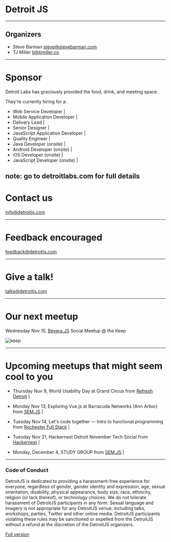 # Detroit JS

---

## Organizers

- Steve Barman steve@stevebarman.com
- TJ Miller tj@tjmiller.co

--- 

# Sponsor

Detroit Labs has graciously provided the food, drink, and meeting space. 

They're currently hiring for a:

- Web Service Developer |
- Mobile Application Developer |
- Delivery Lead |
- Senior Designer |
- JavaScript Application Developer |
- Quality Engineer |
- Java Developer (onsite) |
- Android Developer (onsite) |
- iOS Developer (onsite) |
- JavaScript Developer (onsite) |

note: go to detroitlabs.com for full details
---

# Contact us

info@detroitjs.com

---

# Feedback encouraged

feedback@detroitjs.com

---

# Give a talk!

talks@detroitjs.com

---

# Our next meetup 

Wednesday Nov 15, [Bevera.JS](https://www.meetup.com/Detroit-Javascript/events/242717510/) Social Meetup @ the Keep

![keep](http://www.ecurrent.com/wp-content/uploads/2017/06/the-keep-detroit.jpg)

---

# Upcoming meetups that might seem cool to you

- Thursday Nov 9, World Usability Day at Grand Circus from [Refresh Detroit](https://www.meetup.com/refreshdetroit/events/243123484/) |

- Monday Nov 13, Exploring Vue.js at Barracuda Networks (Ann Arbor) from [SEM.JS](https://www.meetup.com/SEM-JS/events/244195373/) |

- Tuesday Nov 14, Let's code together — Intro to functional programming from [Rochester Full Stack](https://www.meetup.com/Rochester-Full-Stack-Meetup/events/242021325/) |

- Tuesday Nov 21, Hackernest Detroit November Tech Social from [Hackernest](https://www.meetup.com/HackerNestDTW/events/235967805/) |

- Monday, December 4, STUDY GROUP from [SEM.JS](https://www.meetup.com/SEM-JS/events/243449523/) |

---

### Code of Conduct

DetroitJS is dedicated to providing a harassment-free experience for everyone, regardless of gender, gender identity and expression, age, sexual orientation, disability, physical appearance, body size, race, ethnicity, religion (or lack thereof), or technology choices. We do not tolerate harassment of DetroitJS participants in any form. Sexual language and imagery is not appropriate for any DetroitJS venue, including talks, workshops, parties, Twitter and other online media. DetroitJS participants violating these rules may be sanctioned or expelled from the DetroitJS without a refund at the discretion of the DetroitJS organizers.

[Full version](https://detroitjs.com/code-of-conduct)